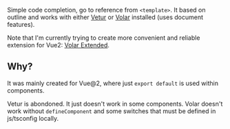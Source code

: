Simple code completion, go to reference from `<template>`. It based on outline and works with either [Vetur](https://marketplace.visualstudio.com/items?itemName=octref.vetur) or [Volar](https://marketplace.visualstudio.com/items?itemName=johnsoncodehk.volar) installed (uses document features).

Note that I'm currently trying to create more convenient and reliable extension for Vue2: [Volar Extended](https://marketplace.visualstudio.com/items?itemName=zardoy.testPatched1).

## Why?

It was mainly created for Vue@2, where just `export default` is used within components.

Vetur is abondoned. It just doesn't work in some components.
Volar doesn't work without `defineComponent` and some switches that must be defined in js/tsconfig locally.
